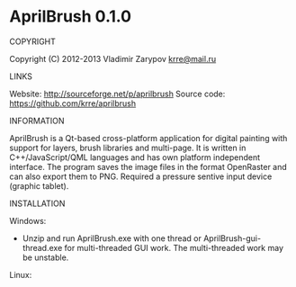 AprilBrush 0.1.0
================

COPYRIGHT

Copyright (C) 2012-2013 Vladimir Zarypov <krre@mail.ru>

LINKS

Website: http://sourceforge.net/p/aprilbrush
Source code: https://github.com/krre/aprilbrush

INFORMATION

AprilBrush is a Qt-based cross-platform application for digital painting with
support for layers, brush libraries and multi-page. It is written in
C++/JavaScript/QML languages and has own platform independent interface.
The program saves the image files in the format OpenRaster and can also
export them to PNG. Required a pressure sentive input device (graphic tablet).

INSTALLATION

Windows:

 - Unzip and run AprilBrush.exe with one thread or AprilBrush-gui-thread.exe
   for multi-threaded GUI work. The multi-threaded work may be unstable.

Linux:
